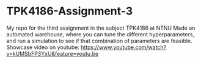 # TPK4186-Assignment-3
My repo for the third assignment in the subject TPK4186 at NTNU
Made an automated warehouse, where you can tune the different hyperparameters, and run a simulation to see if that combination of parameters are feasible. Showcase video on youtube: https://www.youtube.com/watch?v=kUMSbFP3YxU&feature=youtu.be
